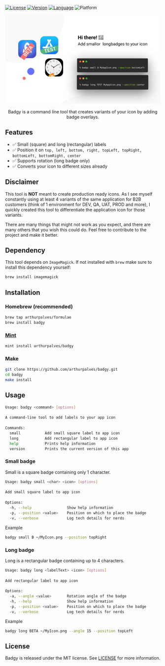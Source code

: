 [![License](https://img.shields.io/github/license/arthurpalves/badgy)](https://github.com/arthurpalves/badgy/blob/master/LICENSE)
[![Version](https://img.shields.io/github/v/release/arthurpalves/badgy)](https://github.com/arthurpalves/badgy/releases)
[![Language](https://img.shields.io/badge/language-swift-orange.svg?style=flat)](https://developer.apple.com/swift)
![Platform](https://img.shields.io/badge/platform-osx-lightgrey)

<p align="center">
<img src="Assets/badgy.svg" title="Badgy">
</p>

<p align="center">Badgy is a command line tool that creates variants of your icon by adding badge overlays.</p>

## Features

- ✅ Small (square) and long (rectangular) labels
- ✅ Position it on `top, left, bottom, right, topLeft, topRight, bottomLeft, bottomRight, center`
- ✅ Supports rotation (long badge only)
- ✅ Converts your icon to different sizes already

## Disclaimer

This tool is **NOT** meant to create production ready icons. As I see myself constantly using at least 4 variants of the same application for B2B customers (think of 1 environment for DEV, QA, UAT, PROD and more), I quickly created this tool to differentiate the application icon for those variants.

There are many things that might not work as you expect, and there are many others that you wish this could do. Feel free to contribute to the project and make it better.

## Dependency

This tool depends on `ImageMagick`. If not installed with `brew` make sure to install this dependency yourself:
```sh
brew install imagemagick
```

## Installation

### Homebrew (recommended)

```sh
brew tap arthurpalves/formulae
brew install badgy
```

### [Mint](https://github.com/yonaskolb/Mint)

```sh
mint install arthurpalves/badgy
```

### Make

```sh
git clone https://github.com/arthurpalves/badgy.git
cd badgy
make install
```

## Usage

```sh
Usage: badgy <command> [options]

A command-line tool to add labels to your app icon

Commands:
  small           Add small square label to app icon
  long            Add rectangular label to app icon
  help            Prints help information
  version         Prints the current version of this app
```

### Small badge

Small is a square badge containing only 1 character.

```sh
Usage: badgy small <char> <icon> [options]

Add small square label to app icon

Options:
  -h, --help                Show help information
  -p, --position <value>    Position on which to place the badge
  -v, --verbose             Log tech details for nerds
```

Example
```sh
badgy small B ~/MyIcon.png --position topRight
```

### Long badge

Long is a rectangular badge containing up to 4 characters.

```sh
Usage: badgy long <labelText> <icon> [options]

Add rectangular label to app icon

Options:
  -a, --angle <value>       Rotation angle of the badge
  -h, --help                Show help information
  -p, --position <value>    Position on which to place the badge
  -v, --verbose             Log tech details for nerds
```

Example
```sh
badgy long BETA ~/MyIcon.png --angle 15 --position topLeft
```

## License

Badgy is released under the MIT license. See [LICENSE](https://github.com/arthurpalves/badgy/blob/master/LICENSE) for more information.
